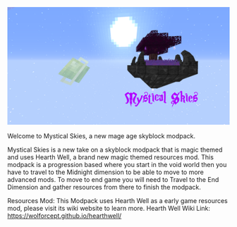 ![](myst2.png)

Welcome to Mystical Skies, a new mage age skyblock modpack.

Mystical Skies is a new take on a skyblock modpack that is magic themed and uses Hearth Well, a brand new magic themed resources mod.
This modpack is a progression based where you start in the void world then you have to travel to the Midnight dimension to be able to move to more advanced mods.
To move to end game you will need to Travel to the End Dimension and gather resources from there to finish the modpack. 

Resources Mod:
This Modpack uses Hearth Well as a early game resources mod, please visit its wiki website to learn more.
Hearth Well Wiki Link: https://wolforcept.github.io/hearthwell/
